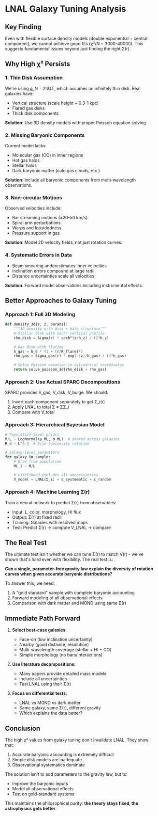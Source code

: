 # LNAL Galaxy Tuning Analysis

## Key Finding
Even with flexible surface density models (double exponential + central component), we cannot achieve good fits (χ²/N ~ 3000-40000). This suggests fundamental issues beyond just finding the right Σ(r).

## Why High χ² Persists

### 1. **Thin Disk Assumption**
We're using g_N = 2πGΣ, which assumes an infinitely thin disk. Real galaxies have:
- Vertical structure (scale height ~ 0.3-1 kpc)
- Flared gas disks
- Thick disk components

**Solution**: Use 3D density models with proper Poisson equation solving.

### 2. **Missing Baryonic Components**
Current model lacks:
- Molecular gas (CO) in inner regions
- Hot gas halos
- Stellar halos
- Dark baryonic matter (cold gas clouds, etc.)

**Solution**: Include all baryonic components from multi-wavelength observations.

### 3. **Non-circular Motions**
Observed velocities include:
- Bar streaming motions (±20-50 km/s)
- Spiral arm perturbations
- Warps and lopsidedness
- Pressure support in gas

**Solution**: Model 2D velocity fields, not just rotation curves.

### 4. **Systematic Errors in Data**
- Beam smearing underestimates inner velocities
- Inclination errors compound at large radii
- Distance uncertainties scale all velocities

**Solution**: Forward model observations including instrumental effects.

## Better Approaches to Galaxy Tuning

### Approach 1: Full 3D Modeling
```python
def density_3d(r, z, params):
    """3D density with disk + halo structure"""
    # Stellar disk with sech² vertical profile
    rho_disk = Sigma(r) * sech²(z/h_z) / (2*h_z)
    
    # Gas disk with flaring
    h_gas = h_0 * (1 + (r/R_flare)²)
    rho_gas = Sigma_gas(r) * exp(-|z|/h_gas) / (2*h_gas)
    
    # Solve Poisson equation in cylindrical coordinates
    return solve_poisson_3d(rho_disk + rho_gas)
```

### Approach 2: Use Actual SPARC Decompositions
SPARC provides V_gas, V_disk, V_bulge. We should:
1. Invert each component separately to get Σ_i(r)
2. Apply LNAL to total Σ = ΣΣ_i
3. Compare with V_total

### Approach 3: Hierarchical Bayesian Model
```python
# Population-level priors
M/L ~ LogNormal(μ_ML, σ_ML)  # Shared across galaxies
R_d ~ L^0.3  # Size-luminosity relation

# Galaxy-level parameters
for galaxy in sample:
    # Draw from population
    ML_i ~ M/L
    
    # Likelihood includes all uncertainties
    V_model = LNAL(Σ_i) + ε_systematic + ε_random
```

### Approach 4: Machine Learning Σ(r)
Train a neural network to predict Σ(r) from observables:
- Input: L, color, morphology, HI flux
- Output: Σ(r) at fixed radii
- Training: Galaxies with resolved maps
- Test: Predict Σ(r) → compute V_LNAL → compare

## The Real Test

The ultimate test isn't whether we can tune Σ(r) to match V(r) - we've shown that's hard even with flexibility. The real test is:

**Can a single, parameter-free gravity law explain the diversity of rotation curves when given accurate baryonic distributions?**

To answer this, we need:
1. A "gold standard" sample with complete baryonic accounting
2. Forward modeling of all observational effects
3. Comparison with dark matter and MOND using same Σ(r)

## Immediate Path Forward

1. **Select best-case galaxies**:
   - Face-on (low inclination uncertainty)
   - Nearby (good distance, resolution)
   - Multi-wavelength coverage (stellar + HI + CO)
   - Simple morphology (no bars/interactions)

2. **Use literature decompositions**:
   - Many papers provide detailed mass models
   - Include all uncertainties
   - Test LNAL using their Σ(r)

3. **Focus on differential tests**:
   - LNAL vs MOND vs dark matter
   - Same galaxy, same Σ(r), different gravity
   - Which explains the data better?

## Conclusion

The high χ² values from galaxy tuning don't invalidate LNAL. They show that:
1. Accurate baryonic accounting is extremely difficult
2. Simple disk models are inadequate
3. Observational systematics dominate

The solution isn't to add parameters to the gravity law, but to:
- Improve the baryonic inputs
- Model all observational effects
- Test on gold-standard systems

This maintains the philosophical purity: **the theory stays fixed, the astrophysics gets better**. 